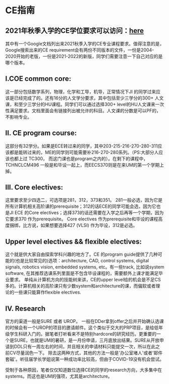 # CE指南

## 2021年秋季入学的CE学位要求可以访问：[here](https://ece.engin.umich.edu/academics/undergraduate-programs/programs/computer-engineering/)

其中有一个Google文档列出来2021秋季入学的CE专业课程要求。值得注意的是，Google搜索出来的CE requirement会有两份不同版本的文件，一份是2004-2020开始的老版，一份是2021-2022的新版，同学们需要注意一下自己对应的是哪个版本。

## I.COE common core:

这一部分包括数学系列，物理，化学和工导，机导，正常情况下JI 的同学过来应该是已经完成了的。还有16分的人文学分要求，其中包括至少三学分的300+ 人文课，和至少三学分的HU课程。同学们可以通过选择300+ level的HU人文课来一次性满足要求。文档里面会有链接列出被允许的科目。人文课的分数是可以PF的，不影响专业。

## II. CE program course:

这部分有32学分。如果是ECE转过来的同学，其中203-215-216-270-280-311应该都是能转过来的，ME的同学则可能需要补216-270-280系列。（PS:大部分人应该也都上过 TC300， 而这门课也是program之内的）。在剩下的课程中，TCHNCLCM496 一般是和毕设一起上，而EECS370则是在来UM的第一个学期上掉。

## III. Core electives:

这里要求至少四选二，可选项是281，312，373和351。 281一般必选，因为它是所有计算机相关高阶课的prerequisite；312的话ECE的同学可能会选，因为它也是JI ECE 的Core electives；选择373的话还需要在入学之后再等一个学期，因为它要求370 作为prerequisite。 Core electives 作为prerequisite和毕设的课程高度捆绑，比方说，如果想要选择427 (VLSI) 作为毕设，312是必选。

## Upper level electives && flexible electives:

这个就是供大家自由探索学科兴趣的地方了。CE 的program guide提供了几种可能的(也是比较常见的)选项：architecture, CAD, control systems, digital signals, robotics vision, embedded systems, etc。有一些track, 比如说system software, 在其推荐选课系列里面是不包含毕设课程的，需要额外上课才能满足毕业要求。 单纯从计算机方向的技能树来讲，CE的upper level给的机会是不足CS多的。计算机相关的高阶课只有少数system和architecture的课，而偏软或者理论的一些课只能算作flexible electives.

## IV. Research

官方的渠道一般是SURE 或者 UROP。 一般在DDer拿到offer之后并开始确认选课的时候会有一个UROP的项目的邀请邮件。这个类似于交大的PRP项目，是给低年级学生科研入门的。据笔者打听看来不是特别hardcore的研究经历。更重要的一个是SURE，也就是UM的暑研，是一月份申请，三月底放出结果。SURE从开放申请到DDL只有一周左右的时间，并且相关的申请材料只能提交一次，所以在此之前CV尽量润色一下。 除去这两种方式，其他的方法一般是'办公室堵人'或者'邮件套磁'。听往届学长学姐说第一种成功率比较高，但由于COVID-19没有机会尝试。

受制于各种原因，笔者仅仅知道数位选择CE的同学的research方向，大多集中在systems。而这也是UM的强项，尤其是architecture。
